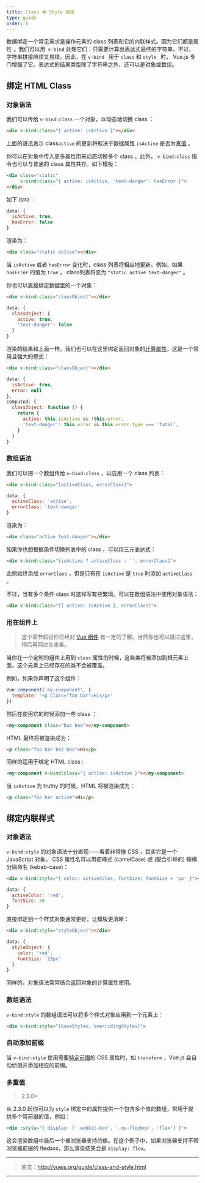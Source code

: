 ```yaml
---
title: Class 与 Style 绑定
type: guide
order: 6
---
```


数据绑定一个常见需求是操作元素的 class 列表和它的内联样式。因为它们都是属性 ，我们可以用` v-bind` 处理它们：只需要计算出表达式最终的字符串。不过，字符串拼接麻烦又易错。因此，在 `v-bind ` 用于 ` class ` 和 `style ` 时， Vue.js 专门增强了它。表达式的结果类型除了字符串之外，还可以是对象或数组。

## 绑定 HTML Class

### 对象语法

我们可以传给 `v-bind:class` 一个对象，以动态地切换 class ：

``` html
<div v-bind:class="{ active: isActive }"></div>
```
上面的语法表示 class`active` 的更新将取决于数据属性 `isActive` 是否为[真值](https://developer.mozilla.org/en-US/docs/Glossary/Truthy) 。

你可以在对象中传入更多属性用来动态切换多个 class 。此外， `v-bind:class` 指令也可以与普通的 class 属性共存。如下模板：

``` html
<div class="static"
     v-bind:class="{ active: isActive, 'text-danger': hasError }">
</div>
```

如下 data ：

``` js
data: {
  isActive: true,
  hasError: false
}
```

渲染为：

``` html
<div class="static active"></div>
```

当 `isActive` 或者 `hasError` 变化时，class 列表将相应地更新。例如，如果 `hasError` 的值为 `true` ， class列表将变为 `"static active text-danger"` 。

你也可以直接绑定数据里的一个对象：

``` html
<div v-bind:class="classObject"></div>
```
``` js
data: {
  classObject: {
    active: true,
    'text-danger': false
  }
}
```
渲染的结果和上面一样。我们也可以在这里绑定返回对象的[计算属性](computed.html)。这是一个常用且强大的模式：


``` html
<div v-bind:class="classObject"></div>
```
``` js
data: {
  isActive: true,
  error: null
},
computed: {
  classObject: function () {
    return {
      active: this.isActive && !this.error,
      'text-danger': this.error && this.error.type === 'fatal',
    }
  }
}
```

### 数组语法

我们可以把一个数组传给  `v-bind:class` ，以应用一个 class 列表：

``` html
<div v-bind:class="[activeClass, errorClass]">
```
``` js
data: {
  activeClass: 'active',
  errorClass: 'text-danger'
}
```

渲染为：

``` html
<div class="active text-danger"></div>
```

如果你也想根据条件切换列表中的 class ，可以用三元表达式：

``` html
<div v-bind:class="[isActive ? activeClass : '', errorClass]">
```
此例始终添加 `errorClass` ，但是只有在 `isActive` 是 `true` 时添加 `activeClass` 。

不过，当有多个条件 class 时这样写有些繁琐。可以在数组语法中使用对象语法：

``` html
<div v-bind:class="[{ active: isActive }, errorClass]">
```

### 用在组件上

> 这个章节假设你已经对 [Vue 组件](components.html) 有一定的了解。当然你也可以跳过这里，稍后再回过头来看。

当你在一个定制的组件上用到 `class` 属性的时候，这些类将被添加到根元素上面，这个元素上已经存在的类不会被覆盖。

例如，如果你声明了这个组件：

``` js
Vue.component('my-component', {
  template: '<p class="foo bar">Hi</p>'
})
```

然后在使用它的时候添加一些 class ：

``` html
<my-component class="baz boo"></my-component>
```

HTML 最终将被渲染成为：

``` html
<p class="foo bar baz boo">Hi</p>
```

同样的适用于绑定 HTML class :

``` html
<my-component v-bind:class="{ active: isActive }"></my-component>
```

当 `isActive` 为 truthy 的时候，HTML 将被渲染成为：

``` html
<p class="foo bar active">Hi</p>
```

## 绑定内联样式

### 对象语法

`v-bind:style` 的对象语法十分直观——看着非常像 CSS ，其实它是一个 JavaScript 对象。 CSS 属性名可以用驼峰式 (camelCase) 或 (配合引号的) 短横分隔命名 (kebab-case)：

``` html
<div v-bind:style="{ color: activeColor, fontSize: fontSize + 'px' }"></div>
```
``` js
data: {
  activeColor: 'red',
  fontSize: 30
}
```

直接绑定到一个样式对象通常更好，让模板更清晰：

``` html
<div v-bind:style="styleObject"></div>
```
``` js
data: {
  styleObject: {
    color: 'red',
    fontSize: '13px'
  }
}

```
同样的，对象语法常常结合返回对象的计算属性使用。

### 数组语法

`v-bind:style` 的数组语法可以将多个样式对象应用到一个元素上：

``` html
<div v-bind:style="[baseStyles, overridingStyles]">
```

### 自动添加前缀

当 `v-bind:style` 使用需要[特定前缀](https://developer.mozilla.org/en-US/docs/Glossary/Vendor_Prefix)的 CSS 属性时，如 `transform` ，Vue.js 会自动侦测并添加相应的前缀。

### 多重值

> 2.3.0+

从 2.3.0 起你可以为 `style` 绑定中的属性提供一个包含多个值的数组，常用于提供多个带前缀的值，例如：

``` html
<div :style="{ display: ['-webkit-box', '-ms-flexbox', 'flex'] }">
```

这会渲染数组中最后一个被浏览器支持的值。在这个例子中，如果浏览器支持不带浏览器前缀的 flexbox，那么渲染结果会是 `display: flex`。

***

> 原文：http://vuejs.org/guide/class-and-style.html

***
